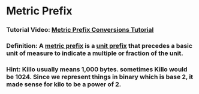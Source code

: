 # Metric Prefix
### Tutorial Video: [Metric Prefix Conversions Tutorial](https://www.youtube.com/watch?v=5EcNAxweb44)
### Definition: A [metric prefix](https://en.wikipedia.org/wiki/Metric_prefix) is a [unit prefix](https://en.wikipedia.org/wiki/Unit_prefix) that precedes a basic unit of measure to indicate a multiple or fraction of the unit.
### Hint: Killo usually means 1,000 bytes. sometimes Killo would be 1024. Since we represent things in binary which is base 2, it made sense for kilo to be a power of 2.

